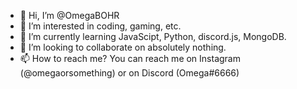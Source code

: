 - 👋 Hi, I’m @OmegaBOHR
- 👀 I’m interested in coding, gaming, etc.
- 🌱 I’m currently learning JavaScipt, Python, discord.js, MongoDB.
- 💞️ I’m looking to collaborate on absolutely nothing.
- 📫 How to reach me? You can reach me on Instagram (@omegaorsomething) or on Discord (Omega#6666)

<!---
OmegaBOHR/OmegaBOHR is a ✨ special ✨ repository because its `README.md` (this file) appears on your GitHub profile.
You can click the Preview link to take a look at your changes.
--->
